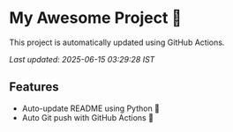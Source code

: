 # My Awesome Project 🚀

This project is automatically updated using GitHub Actions.

_Last updated: 2025-06-15 03:29:28 IST_

## Features
- Auto-update README using Python 🐍
- Auto Git push with GitHub Actions 🤖
